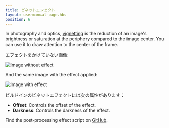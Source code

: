 ```yaml
---
title: ビネットエフェクト
layout: usermanual-page.hbs
position: 6
---
```


In photography and optics, [vignetting][1] is the reduction of an image's brightness or saturation at the periphery compared to the image center. You can use it to draw attention to the center of the frame.

エフェクトをかけていない画像:

![Image without effect][2]

And the same image with the effect applied:

![Image with effect][3]

ビルドインのビネットエフェクトには次の属性があります：

* **Offset**: Controls the offset of the effect.
* **Darkness**: Controls the darkness of the effect.

Find the post-processing effect script on [GitHub][4].

[1]: https://en.wikipedia.org/wiki/Vignetting
[2]: /images/platform/posteffects/without_effects.png
[3]: /images/platform/posteffects/with_vignette.png
[4]: https://github.com/playcanvas/engine/blob/main/scripts/posteffects/posteffect-vignette.js
